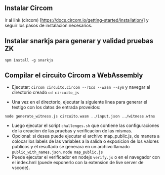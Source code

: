 ## Instalar Circom
Ir al link (circom) [https://docs.circom.io/getting-started/installation/] y seguir los pasos de instalacion necesarios.
## Instalar snarkjs para generar y validad pruebas ZK
``npm install -g snarkjs`` 
## Compilar el circuito Circom a WebAssembly
- Ejecutar:
```circom circuito.circom --r1cs --wasm --sym``` y navegar al directorio creado ```cd circuito_js```

- Una vez en el directorio, ejecutar la siguiente linea para generar el testigo con los datos de entrada proveidos:


```node generate_witness.js circuito.wasm ../input.json ../witness.wtns```

- Luego ejecutar el script ``challenges.sh`` que contiene las configuraciones de la creacion de las pruebas y verificacion de las mismas.
- Opcional: si desea puede ejecutar el archivo map_public.js, de manera a colocar los labels de las variables a la salida o exposicion de los valores publicos y el resultado se generara en un archivo llamado ``public_with_names.json``.
```node map_public.js```
- Puede ejecutar el verificador en nodejs ``verify.js`` o en el navegador con el index.hml (puede exponerlo con la extension de live server de vscode).